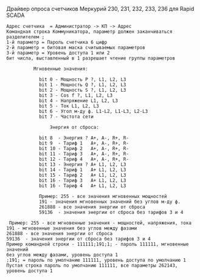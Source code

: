 
Драйвер опроса счетчиков Меркурий 230, 231, 232, 233, 236 для Rapid SCADA

    Адрес счетчика  = Администратор -> КП -> Адрес
    Командная строка Коммуникатора, параметр должен заканчиваться разделителем ;
    1-й параметр = Пароль счетчика 6 цифр
    2-й параметр = битовая маска считываемых параметров
    3-й параметр = Уровень доступа 1 или 2
    бит числа, выставленный в 1 разрешает чтение группы параметров

              Мгновенные значения:

                bit 0 - Мощность P ?, L1, L2, L3
                bit 1 - Мощность Q ?, L1, L2, L3
                bit 2 - Мощность S ?, L1, L2, L3
                bit 3 - Cos f ?, L1, L2, L3
                bit 4 - Напряжение L1, L2, L3
                bit 5 - Ток L1, L2, L3
                bit 6 - Угол м-ду ф. L1-L2, L1-L3, L2-L3
                bit 7 - Частота сети

                    Энергия от сброса:

                bit 8  - Энергия ? А+, А-, R+, R-
                bit 9  - Тариф 1   А+, А-, R+, R-
                bit 10 - Тариф 2   А+, А-, R+, R-
                bit 11 - Тариф 3   А+, А-, R+, R-
                bit 12 - Тариф 4   А+, А-, R+, R-
                bit 13 - Энергия ? А+ L1, L2, L3
                bit 14 - Тариф 1   А+ L1, L2, L3
                bit 15 - Тариф 2   А+ L1, L2, L3
                bit 16 - Тариф 3   А+ L1, L2, L3
                bit 16 - Тариф 4   А+ L1, L2, L3

                Пример: 255 - все значения мгновенных мощностей
                191 - значения мгновенных значений без углов м-ду ф.
                261888 - все значения энергии от сброса
                59136  - значения энергии от сброса без тарифов 3 и 4

     Пример: 255 - все мгновенные значения - мощностей, напряжения, тока
    191 - мгновенные значения без углов между фазами
    261888 - все значения энергии от сброса
    59136  - значения энергии от сброса без тарифов 3 и 4
    Пример командной строки - 111111;191;1; - пароль 111111, мгновенные значений
    без углов между фазами, уровень доступа 1
    ;191; = пароль по умолчанию 111111, уровень доступа по умолчанию 1
    Пустая строка пароль по умолчанию 111111, все параметры 262143, уровень доступа 1
